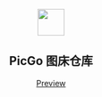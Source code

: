 <p align="center" class="has-mb-6">
<img class="not-gallery-item" height="48" src="https://vitan.me/img/favicon.png">
<br>
<h2 align="center">PicGo 图床仓库</h2>
</p>
<p align="center" class="has-mb-6">
<a href="https://vitan.me">Preview</a>
</p>

